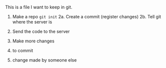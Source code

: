 This is a file I want to keep in git.

1. Make a repo `git init`
2a. Create a commit (register changes)
2b. Tell git where the server is
3. Send the code to the server

4. Make more changes
5. to commit

6. change made by someone else
